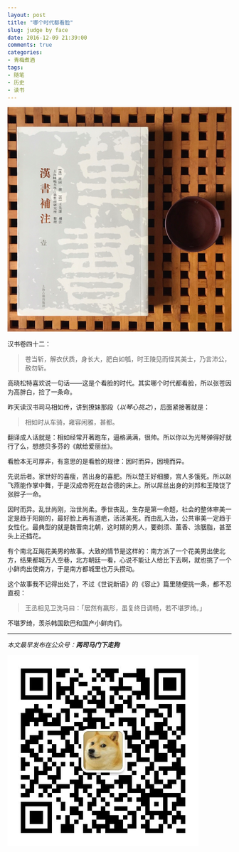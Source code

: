 ```yaml
---
layout: post
title: "哪个时代都看脸"
slug: judge by face
date: 2016-12-09 21:39:00
comments: true
categories:
- 青梅煮酒
tags:
- 随笔
- 历史
- 读书
---
```


![](/image/20161021001.png)

汉书卷四十二：

> 苍当斩，解衣伏质，身长大，肥白如瓠，时王陵见而怪其美士，乃言沛公，赦勿斩。  

高晓松特喜欢说一句话——这是个看脸的时代。其实哪个时代都看脸，所以张苍因为高胖白，捡了一条命。

昨天读汉书司马相如传，讲到撩妹那段（_以琴心挑之_），后面紧接著就是：

> 相如时从车骑，雍容闲雅，甚都。  

翻译成人话就是：相如经常开著跑车，逼格满满，很帅。所以你以为光琴弹得好就行了么，想想贝多芬的《献给爱丽丝》。

看脸本无可厚非，有意思的是看脸的规律：因时而异，因境而异。

先说后者。家世好的喜瘦，苦出身的喜肥。所以楚王好细腰，宫人多饿死。所以赵飞燕能作掌中舞，于是汉成帝死在赵合德的床上。所以屌丝出身的刘邦和王陵饶了张胖子一命。

因时而异。乱世尚刚，治世尚柔。季世丧乱，生存是第一命题，社会的整体审美一定是趋于阳刚的，最好脸上再有道疤，活活美死。而由乱入治，公共审美一定趋于女性化。最典型的就是魏晋南北朝，这时期的男人，要剃须、薰香、涂胭脂，甚至头上还插花。

有个南北互飚花美男的故事。大致的情节是这样的：南方派了一个花美男出使北方，结果都城万人空巷，北方朝廷一看，心说不能让人给比下去啊，就也挑了一个小鲜肉出使南方，于是南方都城里也万头攒动。

这个故事我不记得出处了，不过《世说新语》的《容止》篇里随便挑一条，都不忍直视：

> 王丞相见卫洗马曰：「居然有羸形，虽复终日调畅，若不堪罗绮。」  

不堪罗绮，羡杀韩国欧巴和国产小鲜肉们。

<hr>

*本文最早发布在公众号：__两司马门下走狗__*

![](/asset/qrcode_zougou.jpg)
